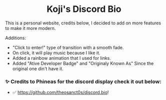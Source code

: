 <h1 align="center">Koji's Discord Bio</h1>
<p align="center">

This is a personal website, credits below, I decided to add on more features to make it more modern.

Additions:

- "Click to enter!" type of transition with a smooth fade.
- On click, it will play music because I like it.
- Added a rainbow animation that I used for links.
- Added "Ative Developer Badge" and "Originaly Known As" Since the original one din't have it.

    
### ✨ Credits to Phineas for the discord display check it out below:

- ✅ https://github.com/theosanct0s/discord.bio!
